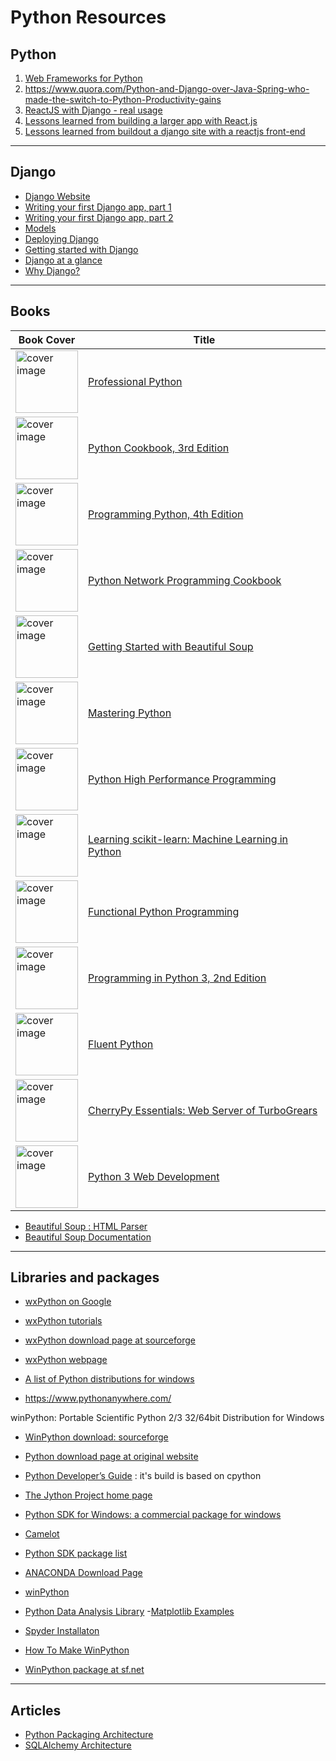 
# Python Resources #

## Python ##

1. [Web Frameworks for Python](https://wiki.python.org/moin/WebFrameworks)
2. https://www.quora.com/Python-and-Django-over-Java-Spring-who-made-the-switch-to-Python-Productivity-gains
3. [ReactJS with Django - real usage](http://stackoverflow.com/questions/28610372/reactjs-with-django-real-usage)
4. [Lessons learned from building a larger app with React.js](https://gijs.github.io/2015/08/26/lessons-learned-from-building-a-larger-app-with-react-dot-js.html)
5. [Lessons learned from buildout a django site with a reactjs front-end](http://reinout.vanrees.org/weblog/2015/08/31/django-site-with-javascript-frontend.html)

----------

## Django ##

- [Django Website](https://www.djangoproject.com/)
- [Writing your first Django app, part 1](https://docs.djangoproject.com/en/1.9/intro/tutorial01/)
- [Writing your first Django app, part 2](https://docs.djangoproject.com/en/1.9/intro/tutorial02/)
- [Models](https://docs.djangoproject.com/en/1.9/topics/db/models/)
- [Deploying Django](https://docs.djangoproject.com/en/1.9/howto/deployment/)
- [Getting started with Django](https://www.djangoproject.com/start/)
- [Django at a glance](https://docs.djangoproject.com/en/1.9/intro/overview/)
- [Why Django?](https://www.djangoproject.com/start/overview/)

----------

## Books ##

|  Book Cover   |    Title      |
| ------------- | ------------- |
| <img width="100" height="100" alt="cover image" src="">  |  [Professional Python]() |
| <img width="100" height="100" alt="cover image" src="">  |  [Python Cookbook, 3rd Edition]() |
| <img width="100" height="100" alt="cover image" src="">  |  [Programming Python, 4th Edition]() |
| <img width="100" height="100" alt="cover image" src="">  |  [Python Network Programming Cookbook]() |
| <img width="100" height="100" alt="cover image" src="">  |  [Getting Started with Beautiful Soup]() |	
| <img width="100" height="100" alt="cover image" src="">  |  [Mastering Python]() |
| <img width="100" height="100" alt="cover image" src="">  |  [Python High Performance Programming]() |
| <img width="100" height="100" alt="cover image" src="">  |  [Learning scikit-learn: Machine Learning in Python]() |
| <img width="100" height="100" alt="cover image" src="">  |  [Functional Python Programming]() |
| <img width="100" height="100" alt="cover image" src="">  |  [Programming in Python 3, 2nd Edition]() |
| <img width="100" height="100" alt="cover image" src="">  |  [Fluent Python]() |
| <img width="100" height="100" alt="cover image" src="">  |  [CherryPy Essentials: Web Server of TurboGrears]() |
| <img width="100" height="100" alt="cover image" src="">  |  [Python 3 Web Development]() |

- [Beautiful Soup : HTML Parser](https://www.crummy.com/software/BeautifulSoup/)
- [Beautiful Soup Documentation](https://www.crummy.com/software/BeautifulSoup/bs4/doc/)


----------

## Libraries and packages ##

- [wxPython on Google](https://www.google.com/webhp?sourceid=chrome-instant&ion=1&espv=2&ie=UTF-8#q=wxpython)
- [wxPython tutorials](http://zetcode.com/wxpython/)
- [wxPython download page at sourceforge](https://sourceforge.net/projects/wxpython/)
- [wxPython webpage](https://www.wxpython.org/)

- [A list of Python distributions for windows](http://portablepython.com/)
- https://www.pythonanywhere.com/

winPython: Portable Scientific Python 2/3 32/64bit Distribution for Windows
- [WinPython download: sourceforge](https://sourceforge.net/projects/winpython/)
- [Python download page at original website](https://www.python.org/downloads/windows/)

- [Python Developer’s Guide](https://docs.python.org/devguide/)  : it's build is based on cpython
- [The Jython Project home page](http://www.jython.org/)

- [Python SDK for Windows: a commercial package for windows](http://www.conceptive.be/python-sdk.html)
- [Camelot](http://downloads.conceptive.be/downloads/camelot/doc/sphinx/build/tutorial/videostore.html)
- [Python SDK package list](http://www.conceptive.be/packages.html)

- [ANACONDA Download Page](https://www.continuum.io/downloads)

- [winPython](https://winpython.github.io/)

- [Python Data Analysis Library](http://pandas.pydata.org/)
 -[Matplotlib Examples](http://matplotlib.org/examples/index.html)
 
 - [Spyder Installaton](https://pythonhosted.org/spyder/installation.html#installing-on-linux)
 - [How To Make WinPython](https://github.com/winpython/winpython/wiki/How-To-Make-WinPython)
 - [WinPython package at sf.net](https://sourceforge.net/projects/winpython/files/WinPython_3.5/3.5.1.3/)

----------

## Articles ##
- [Python Packaging Architecture](http://www.aosabook.org/en/packaging.html)
- [SQLAlchemy Architecture](http://www.aosabook.org/en/sqlalchemy.html)

